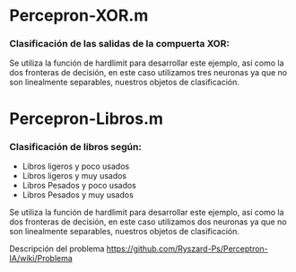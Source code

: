 # Percepron-XOR.m
### Clasificación de las salidas de la compuerta XOR:

Se utiliza la función de hardlimit para desarrollar este ejemplo, así como la dos fronteras de decisión, en este caso utilizamos tres neuronas ya que no son linealmente separables, nuestros objetos de clasificación.


# Percepron-Libros.m
### Clasificación de libros según:
* Libros ligeros y poco usados
* Libros ligeros y muy usados
* Libros Pesados y poco usados
* Libros Pesados y muy usados


Se utiliza la función de hardlimit para desarrollar este ejemplo, así como la dos fronteras de decisión, en este caso utilizamos dos neuronas ya que no son linealmente separables, nuestros objetos de clasificación.

Descripción del problema 
https://github.com/Ryszard-Ps/Perceptron-IA/wiki/Problema
